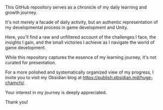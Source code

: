 This GitHub repository serves as a chronicle of my daily learning and growth journey.

It's not merely a facade of daily activity, but an authentic representation of my developmental process in game development and Unity.

Here, you'll find a raw and unfiltered account of the challenges I face, the insights I gain, and the small victories I achieve as I navigate the world of game development.

While this repository captures the essence of my learning journey, it's not curated for presentation. 

For a more polished and systematically organized view of my progress, I invite you to visit my Obsidian blog at https://publish.obsidian.md/huge-chamchi/.

Your interest in my journey is deeply appreciated.

Thank you! 
